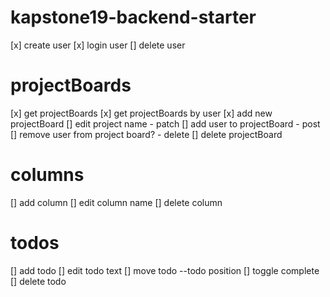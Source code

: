 # kapstone19-backend-starter

[x] create user
[x] login user
[] delete user

# projectBoards

[x] get projectBoards
[x] get projectBoards by user
[x] add new projectBoard
[] edit project name - patch
[] add user to projectBoard - post
[] remove user from project board? - delete
[] delete projectBoard

# columns

[] add column
[] edit column name
[] delete column

# todos

[] add todo
[] edit todo text
[] move todo --todo position
[] toggle complete
[] delete todo
